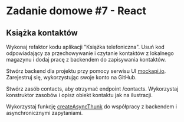 # Zadanie domowe #7 - React

## Książka kontaktów

Wykonaj refaktor kodu aplikacji "Książka telefoniczna". Usuń kod odpowiadający za przechowywanie i czytanie kontaktów z lokalnego magazynu i dodaj pracę z backendem do zapisywania kontaktów.

Stwórz backend dla projektu przy pomocy serwisu UI [mockapi.io](https://mockapi.io/). Zarejestruj się, wykorzystując swoje konto na GitHub.

Stwórz zasób contacts, aby otrzymać endpoint /contacts. Wykorzystaj konstruktor zasobów i opisz obiekt kontaktu jak na ilustracji.

Wykorzystaj funkcję [createAsyncThunk](https://redux-toolkit.js.org/api/createAsyncThunk) do współpracy z backendem i asynchronicznymi zapytaniami.
